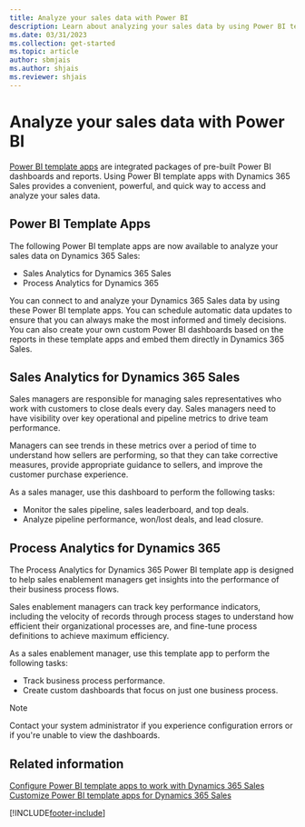 ```yaml
---
title: Analyze your sales data with Power BI
description: Learn about analyzing your sales data by using Power BI template apps.
ms.date: 03/31/2023
ms.collection: get-started
ms.topic: article
author: sbmjais
ms.author: shjais
ms.reviewer: shjais 
---
```

# Analyze your sales data with Power BI

[Power BI template apps](/power-bi/service-template-apps-overview) are integrated packages of pre-built Power BI dashboards and reports. Using Power BI template apps with Dynamics 365 Sales provides a convenient, powerful, and quick way to access and analyze your sales data.

## Power BI Template Apps

The following Power BI template apps are now available to analyze your sales data on Dynamics 365 Sales:

- Sales Analytics for Dynamics 365 Sales
- Process Analytics for Dynamics 365

You can connect to and analyze your Dynamics 365 Sales data by using these Power BI template apps. You can schedule automatic data updates to ensure that you can always make the most informed and timely decisions. You can also create your own custom Power BI dashboards based on the reports in these template apps and embed them directly in Dynamics 365 Sales. 

## Sales Analytics for Dynamics 365 Sales

Sales managers are responsible for managing sales representatives who work with customers to close deals every day. Sales managers need to have visibility over key operational and pipeline metrics to drive team performance.

Managers can see trends in these metrics over a period of time to understand how sellers are performing, so that they can take corrective measures, provide appropriate guidance to sellers, and improve the customer purchase experience.

As a sales manager, use this dashboard to perform the following tasks:

- Monitor the sales pipeline, sales leaderboard, and top deals.
- Analyze pipeline performance, won/lost deals, and lead closure.

## Process Analytics for Dynamics 365

The Process Analytics for Dynamics 365 Power BI template app is designed to help sales enablement managers get insights into the performance of their business process flows.

Sales enablement managers can track key performance indicators, including the velocity of records through process stages to understand how efficient their organizational processes are, and fine-tune process definitions to achieve maximum efficiency.

As a sales enablement manager, use this template app to perform the following tasks:

- Track business process performance.
- Create custom dashboards that focus on just one business process.

> [!NOTE]
> Contact your system administrator if you experience configuration errors or if you're unable to view the dashboards.

## Related information

[Configure Power BI template apps to work with Dynamics 365 Sales](configure-sales-template-apps.md)<br>
[Customize Power BI template apps for Dynamics 365 Sales](customize-template-apps.md)

[!INCLUDE[footer-include](../includes/footer-banner.md)]
